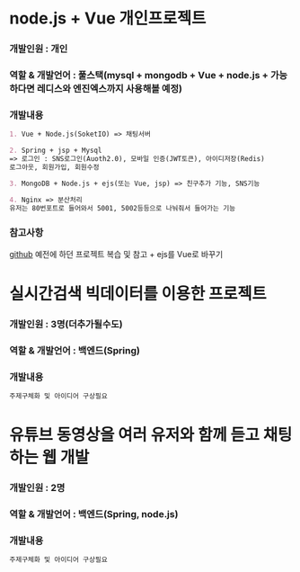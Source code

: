 # node.js + Vue 개인프로젝트
### 개발인원 : 개인
### 역할 & 개발언어 : 풀스택(mysql + mongodb + Vue + node.js + 가능하다면 레디스와 엔진엑스까지 사용해볼 예정)
### 개발내용
```markdown
1. Vue + Node.js(SoketIO) => 채팅서버

2. Spring + jsp + Mysql
=> 로그인 : SNS로그인(Auoth2.0), 모바일 인증(JWT토큰), 아이디저장(Redis)
로그아웃, 회원가입, 회원수정

3. MongoDB + Node.js + ejs(또는 Vue, jsp) => 친구추가 기능, SNS기능

4. Nginx => 분산처리
유저는 80번포트로 들어와서 5001, 5002등등으로 나눠줘서 들어가는 기능
```
### 참고사항
[github](https://github.com/yg1110/nodejs-mongodb)
예전에 하던 프로젝트 복습 및 참고 + ejs를 Vue로 바꾸기


# 실시간검색 빅데이터를 이용한 프로젝트
### 개발인원 : 3명(더추가될수도)
### 역할 & 개발언어 : 백엔드(Spring)
### 개발내용
```markdown
주제구체화 및 아이디어 구상필요
```


# 유튜브 동영상을 여러 유저와 함께 듣고 채팅하는 웹 개발
### 개발인원 : 2명
### 역할 & 개발언어 : 백엔드(Spring, node.js)
### 개발내용
```markdown
주제구체화 및 아이디어 구상필요
```
